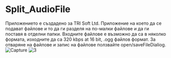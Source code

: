# Split_AudioFile
Приложението е създадено за TRI Soft Ltd. Приложение на което да се подават файлове и то да ги разделя на по-малки файлове и да ги поставя в отделни папки. Входните файлове е възможно да са в няколко формата, изходните да са  320 kbps at 16 bit, .ogg файлов формат. За отваряне на файлове и запис на файлове ползвайте open/saveFileDialiog.
![Capture](https://github.com/steelpr/Split_AudioFile/assets/32313275/d80d44c8-ffee-4e04-b1ba-d2fcc3f865e6)
![3](https://github.com/steelpr/Split_AudioFile/assets/32313275/ead095c9-0098-472a-9c81-eaf0ffd0b289)
